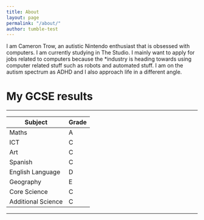 ```yaml
---
title: About
layout: page
permalink: "/about/"
author: tumble-test
---
```


I am Cameron Trow, an autistic Nintendo enthusiast that is obsessed with computers. I am currently studying in The Studio.  I mainly want to apply for jobs related to computers because the *industry is heading towards using computer related stuff such as robots and automated stuff. I am on the autism spectrum as ADHD and I also approach life in a different angle.

My GCSE results
===
---
|Subject|Grade|
|---|---|
| Maths | A |
| ICT | C |
| Art | C |
| Spanish | C |
| English Language | D |
| Geography | E |
| Core Science | C |
| Additional Science | C |
---
